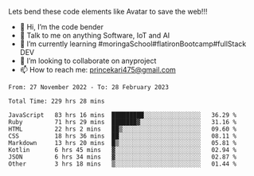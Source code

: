 Lets bend these code elements like Avatar to save the web!!!
- 👋 Hi, I’m the code bender
- 👀 Talk to me on anything Software, IoT and AI
- 🌱 I’m currently learning #moringaSchool#flatironBootcamp#fullStack DEV
- 💞️ I’m looking to collaborate on anyproject
- 📫 How to reach me: princekari475@gmail.com

<!--START_SECTION:waka-->

```text
From: 27 November 2022 - To: 28 February 2023

Total Time: 229 hrs 28 mins

JavaScript   83 hrs 16 mins  █████████░░░░░░░░░░░░░░░░   36.29 %
Ruby         71 hrs 29 mins  ███████▓░░░░░░░░░░░░░░░░░   31.16 %
HTML         22 hrs 2 mins   ██▒░░░░░░░░░░░░░░░░░░░░░░   09.60 %
CSS          18 hrs 36 mins  ██░░░░░░░░░░░░░░░░░░░░░░░   08.11 %
Markdown     13 hrs 20 mins  █▒░░░░░░░░░░░░░░░░░░░░░░░   05.81 %
Kotlin       6 hrs 45 mins   ▓░░░░░░░░░░░░░░░░░░░░░░░░   02.94 %
JSON         6 hrs 34 mins   ▓░░░░░░░░░░░░░░░░░░░░░░░░   02.87 %
Other        3 hrs 18 mins   ▒░░░░░░░░░░░░░░░░░░░░░░░░   01.44 %
```

<!--END_SECTION:waka-->


<!---
prince475/prince475 is a ✨ special ✨ repository because its `README.md` (this file) appears on your GitHub profile.
You can click the Preview link to take a look at your changes.
--->
